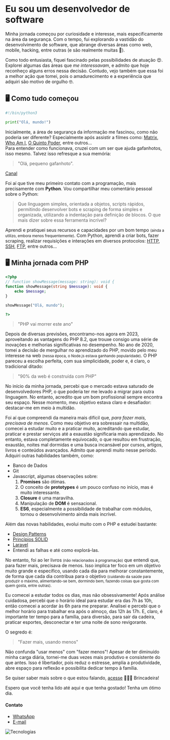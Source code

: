 # Eu sou um desenvolvedor de software

Minha jornada começou por curiosidade e interesse, mais especificamente na área da segurança. Com o tempo, fui explorando a vastidão do desenvolvimento de software, que abrange diversas áreas como web, mobile, hacking, entre outras (e são realmente muitas :hot_face:).

Como todo entusiasta, fiquei fascinado pelas possibilidades de atuação :heart_eyes:. Explorei algumas das áreas que *me interessavam*, e admito que hoje reconheço alguns erros nessa decisão. Contudo, vejo também que essa foi a melhor ação que tomei, pois o amadurecimento e a experiência que adquiri são motivo de orgulho :nerd_face:.

## :desktop_computer: Como tudo começou

```python
#!/bin/python3

print("Olá, mundo!")
```

Inicialmente, a área de segurança da informação me fascinou, como não poderia ser diferente? Especialmente após assistir a filmes como: [Matrix](https://www.youtube.com/watch?v=2KnZac176Hs "Assista ao trailer :)"), [Who Am I](https://www.youtube.com/watch?v=5vnjheCqRIs "Assista ao trailer"), [O Quinto Poder](https://www.youtube.com/watch?v=VJUNG41dzFk "Assista ao trailer"), entre outros...  
Para entender como funcionava, cruzei com um ser que ajuda gafanhotos, isso mesmo. Talvez isso refresque a sua memória:

> "Olá, pequeno gafanhoto". 

[Canal](https://www.youtube.com/@CursoemVideo)

Foi aí que tive meu primeiro contato com a programação, mais precisamente com **Python**. Vou compartilhar meu comentário pessoal sobre o Python:

> Que linguagem simples, orientada a objetos, scripts rápidos, permitindo desenvolver bots e scraping de forma simples e organizada, utilizando a indentação para definição de blocos. O que mais dizer sobre essa ferramenta incrível?

Aprendi e pratiquei seus recursos e capacidades por um bom tempo <small>(ainda a utilizo, embora menos frequentemente)</small>. Com Python, aprendi a criar bots, fazer scraping, realizar requisições e interações em diversos protocolos: [HTTP](https://pt.wikipedia.org/wiki/Hypertext_Transfer_Protocol), [SSH](https://pt.wikipedia.org/wiki/Secure_Shell), [FTP](https://pt.wikipedia.org/wiki/Protocolo_de_Transfer%C3%AAncia_de_Arquivos), entre outros...

## :desktop_computer: Minha jornada com PHP

```php
<?php
// function showMessage(message: string): void {
function showMessage(string $message): void {
    echo $message;
}

showMessage("Olá, mundo");

?>
```

> "PHP vai morrer este ano"

Depois de diversas previsões, encontramo-nos agora em 2023, aproveitando as vantagens do PHP 8.2, que trouxe consigo uma série de inovações e melhorias significativas no desempenho. No ano de 2020, tomei a decisão de mergulhar no aprendizado do PHP, movido pelo meu interesse na web <small>(nessa época, o Node.js estava ganhando popularidade)</small>. O PHP pareceu a escolha perfeita, com sua simplicidade, poder e, é claro, o tradicional ditado:

> "90% da web é construída com PHP"

No início da minha jornada, percebi que o mercado estava saturado de desenvolvedores PHP, o que poderia ter me levado a migrar para outra linguagem. No entanto, acredito que um bom profissional sempre encontra seu espaço. Nesse momento, meu objetivo estava claro e desafiador: destacar-me em meio à multidão.

Foi aí que compreendi da maneira mais difícil que, _para fazer mais, precisava de menos_. Como meu objetivo era sobressair na multidão, comecei a estudar muito e a praticar muito, acreditando que estudar, praticar e prestar serviços até a exaustão significaria mais aprendizado. No entanto, estava completamente equivocado, o que resultou em frustração, exaustão, noites mal dormidas e uma busca incansável por cursos, artigos, livros e conteúdos avançados. Admito que aprendi muito nesse período. Adquiri outras habilidades também, como:
- Banco de Dados
- Git
- Javascript, algumas observações sobre:
    1. **Promises** são ótimas.
    2. O conceito de **prototypes** é um pouco confuso no início, mas é muito interessante.
    3. **Closure** é uma maravilha.
    4. Manipulação de **DOM** é sensacional.
    5. **ES6**, especialmente a possibilidade de trabalhar com módulos, tornou o desenvolvimento ainda mais incrível.

Além das novas habilidades, evolui muito com o PHP e estudei bastante:
- [Design Patterns](https://pt.wikipedia.org/wiki/Padr%C3%A3o_de_projeto_de_software)
- [Princípios SOLID](https://pt.wikipedia.org/wiki/SOLID)
- [Laravel](https://laravel.com)
- Entendi as falhas e até como explorá-las.

No entanto, foi ao ler livros <small>(não relacionados à programação)</small> que entendi que, para fazer mais, precisava de menos. Isso implica ter foco em um objetivo muito grande e específico, usando cada dia para melhorar constantemente, de forma que cada dia contribua para o objetivo <small>(cuidando da saúde para produzir o máximo, alimentando-se bem, dormindo bem, fazendo coisas que gosta com quem gosta, entre outras).</small>

Eu comecei a estudar todos os dias, mas não obsessivamente! Após análise cuidadosa, percebi que o horário ideal para estudar era das 7h às 10h, então comecei a acordar às 6h para me preparar. Analisei e percebi que o melhor horário para trabalhar era após o almoço, das 12h às 17h. E, claro, é importante ter tempo para a família, para diversão, para sair da cadeira, praticar esportes, desconectar e ter uma noite de sono revigorante.

O segredo é:
> "Fazer mais, usando menos"

Não confunda "usar menos" com "fazer menos"! Apesar de ter diminuído minha carga diária, tornei-me duas vezes mais produtivo e consistente do que antes. Isso é libertador, pois reduz o estresse, amplia a produtividade, abre espaço para reflexão e possibilita dedicar tempo à família.

Se quiser saber mais sobre o que estou falando, [acesse](https://www.youtube.com/watch?v=ZQNPONfzW84) :rofl::rofl::rofl: Brincadeira!

Espero que você tenha lido até aqui e que tenha gostado! Tenha um ótimo dia.

#### Contato
- [WhatsApp](https://api.whatsapp.com/send?phone=5537999975400&text=Oi,%20tem%20disponibilidade?)
- [E-mail](mailto:bernardinoosilvaa@gmail.com)

![Tecnologias](https://skillicons.dev/icons?i=py,php,js,git)
